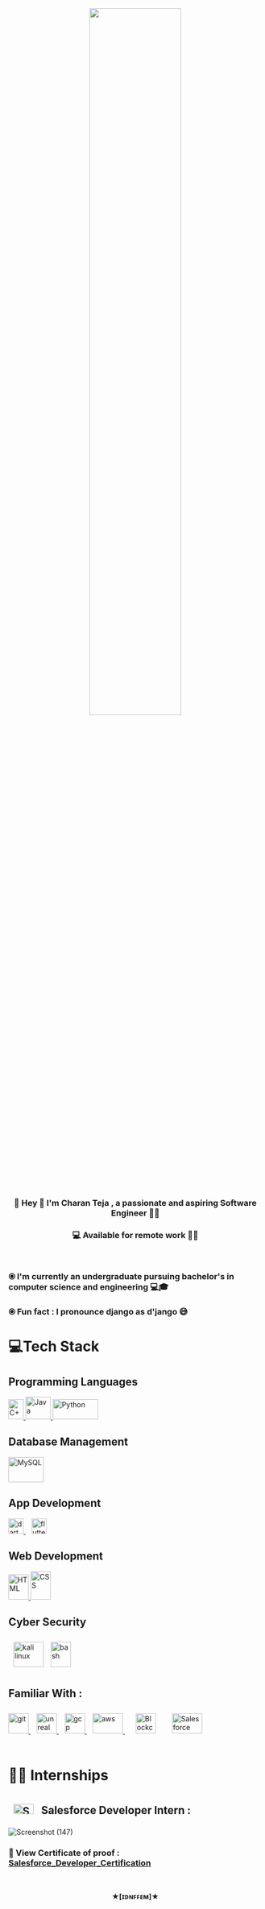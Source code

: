 <div align="center">
<img src="https://cdn.dribbble.com/users/1162077/screenshots/3848914/programmer.gif" align="center" style="width: 60%"/>
</div>  
<div align="center"><h3>🎯 Hey 👋 I'm Charan Teja , a passionate and aspiring Software Engineer 👨‍🎓 </h3></div>  
<div align="center"><h3> 💻 Available for remote work 👨‍💻 </h3></div>  
<br/>

<h3> &#10687  I'm currently an undergraduate pursuing bachelor's in computer science and engineering 💻🎓</h3>
<h3> &#10687  Fun fact : I pronounce django as d'jango 😅 </h3>  

# 💻Tech Stack

## Programming Languages
<a href="https://www.w3schools.com/cpp/" target="_blank" rel="noreferrer"> <img src="https://user-images.githubusercontent.com/97008491/204676862-a2161717-d4ed-4cf4-83a1-c2fd7828832c.png" alt="C++" width="30" height="40"/> </a>
<a href="https://www.java.com" target="_blank" rel="noreferrer"> <img src="https://user-images.githubusercontent.com/97008491/204680324-358b9ad0-cb23-4565-881b-9c3bc95f8a30.jpg" alt="Java" width="50" height="45"/> </a>
<a href="https://www.python.org" target="_blank" rel="noreferrer"> <img src="https://user-images.githubusercontent.com/97008491/204677751-f94898f2-3331-49a1-a361-7e1d6a64bfea.png" alt="Python" width="90" height="40"/> </a>

## Database Management
<a href="https://www.mysql.com/" target="_blank" rel="noreferrer"> <img src="https://user-images.githubusercontent.com/97008491/204678125-b8d6371d-a596-4ee4-a2d5-3c70f2fc4176.jpg" alt="MySQL" width="70" height="50"></a>
<!--
<a href="https://www.mongodb.com/" target="_blank" rel="noreferrer"> <img src="https://raw.githubusercontent.com/devicons/devicon/master/icons/mongodb/mongodb-original-wordmark.svg" alt="mongodb" width="40" height="40"/> </a>
<a href="https://redis.io" target="_blank" rel="noreferrer"> <img src="https://raw.githubusercontent.com/devicons/devicon/master/icons/redis/redis-original-wordmark.svg" alt="redis" width="40" height="40"/> </a>-->
## App Development
<a href="https://dart.dev" target="_blank" rel="noreferrer"> <img src="https://www.vectorlogo.zone/logos/dartlang/dartlang-icon.svg" alt="dart" width="30" height="30"/> </a> &nbsp;&nbsp;
<a href="https://flutter.dev" target="_blank" rel="noreferrer"> <img src="https://www.vectorlogo.zone/logos/flutterio/flutterio-icon.svg" alt="flutter" width="30" height="30"/> </a>
<!--<a href="https://firebase.google.com/" target="_blank" rel="noreferrer"> <img src="https://www.vectorlogo.zone/logos/firebase/firebase-icon.svg" alt="firebase" width="50" height="32"/> </a>
-->
## Web Development 
<a href="https://www.w3schools.com/html/" target="_blank" rel="noreferrer"> <img src="https://user-images.githubusercontent.com/97008491/204679054-aab3c2c1-351d-4e79-9cec-c79bda3ee622.jpg" alt="HTML" width="40" height="50"/> </a>
<a href="https://www.w3schools.com/css/" target="_blank" rel="noreferrer"> <img src="https://user-images.githubusercontent.com/97008491/204678591-0120a302-b66a-4b84-b878-9c454022d2a7.jpg" alt="CSS" width="40" height="56"/> </a>
<!--<a href="https://developer.mozilla.org/en-US/docs/Web/JavaScript" target="_blank" rel="noreferrer"> <img src="https://user-images.githubusercontent.com/97008491/204679250-bc430103-daa7-4c54-a17b-a7d6d195a551.jpg" alt="JavaScript" width="35" height="50"/> </a>
<a href="https://tailwindcss.com/" target="_blank" rel="noreferrer"> <img src="https://www.vectorlogo.zone/logos/tailwindcss/tailwindcss-icon.svg" alt="tailwind" width="40" height="40"/> </a> 
<a href="https://getbootstrap.com" target="_blank" rel="noreferrer"> <img src="https://raw.githubusercontent.com/devicons/devicon/master/icons/bootstrap/bootstrap-plain-wordmark.svg" alt="bootstrap" width="40" height="33"/> </a>
<a href="https://reactjs.org/" target="_blank" rel="noreferrer"> <img src="https://raw.githubusercontent.com/devicons/devicon/master/icons/react/react-original-wordmark.svg" alt="react" width="40" height="40"/> </a> 
<a href="https://redux.js.org" target="_blank" rel="noreferrer"> <img src="https://raw.githubusercontent.com/devicons/devicon/master/icons/redux/redux-original.svg" alt="redux" width="40" height="40"/> </a>
<a href="https://nodejs.org" target="_blank" rel="noreferrer"> <img src="https://raw.githubusercontent.com/devicons/devicon/master/icons/nodejs/nodejs-original-wordmark.svg" alt="nodejs" width="40" height="40"/> </a>
<a href="https://nextjs.org/" target="_blank" rel="noreferrer"> <img src="https://cdn.worldvectorlogo.com/logos/nextjs-2.svg" alt="nextjs" width="40" height="40"/> </a>
## Big Data Analytics 
<a href="https://hadoop.apache.org/" target="_blank" rel="noreferrer"> <img src="https://www.vectorlogo.zone/logos/apache_hadoop/apache_hadoop-icon.svg" alt="hadoop" width="40" height="40"/> </a>
<a href="https://hive.apache.org/" target="_blank" rel="noreferrer"> <img src="https://www.vectorlogo.zone/logos/apache_hive/apache_hive-icon.svg" alt="hive" width="40" height="40"/> </a> -->
<!--## Dev Ops-->
## Cyber Security
<a href="https://www.kali.org/" target="_blank"><img style="margin: 10px" src="https://upload.wikimedia.org/wikipedia/commons/2/2b/Kali-dragon-icon.svg" alt="kali linux" width="60" height="50"/></a>
<a href="https://www.gnu.org/software/bash/" target="_blank" rel="noreferrer"> <img src="https://www.vectorlogo.zone/logos/gnu_bash/gnu_bash-icon.svg" alt="bash" width="40" height="50"/></a>

## Familiar With : 
<a href="https://git-scm.com/" target="_blank" rel="noreferrer"> <img src="https://www.vectorlogo.zone/logos/git-scm/git-scm-icon.svg" alt="git" width="40" height="40"/> </a> &nbsp;&nbsp;
<a href="https://unrealengine.com/" target="_blank" rel="noreferrer"> <img src="https://user-images.githubusercontent.com/97008491/206552431-bc0e0413-525e-4ca8-8500-aca0d8daa710.png" alt="unreal" width="40" height="40"/> </a> &nbsp;&nbsp;
<a href="https://cloud.google.com" target="_blank" rel="noreferrer"> <img src="https://www.vectorlogo.zone/logos/google_cloud/google_cloud-icon.svg" alt="gcp" width="40" height="40"/> </a>&nbsp;&nbsp;
<a href="https://aws.amazon.com" target="_blank" rel="noreferrer"> <img src="https://user-images.githubusercontent.com/97008491/204679661-2d6f1b02-b4ef-43ee-a283-17d7fd400143.jpg" alt="aws" width="60" height="40"/> </a>&nbsp;&nbsp;
<a href="https://www.blockchain.com/" target="_blank"><img style="margin: 10px" src="https://res.cloudinary.com/crunchbase-production/image/upload/v1488050925/bhdemjvkug0k9rjqia9t.png" alt="Blockchain" width="40" height="40" /></a>&nbsp;&nbsp;
<a href="https://www.salesforce.com/in/" target="_blank"><img style="margin: 10px" src="https://profilinator.rishav.dev/skills-assets/salesforce.png" alt="Salesforce" width="60" height="40" /></a></br></br>
# 👨‍💻 Internships </br>
## <a href="https://www.salesforce.com/in/" target="_blank"><img style="margin: 10px" src="https://profilinator.rishav.dev/skills-assets/salesforce.png" alt="Salesforce" width="40" height="20" /></a> Salesforce Developer Intern : 
![Screenshot (147)](https://user-images.githubusercontent.com/97008491/203742165-5a1d7cdc-490a-4361-a214-4b5095d16570.png)
</br>
### 🔗 View Certificate of proof : [Salesforce_Developer_Certification](https://smartinternz.com/internships/salesforce_certificates/8d06969939c8f260b8d1db5b900f7653)
</br>
<!--
## <a href="https://www.salesforce.com/in/" target="_blank"><img style="margin: 10px" src="https://profilinator.rishav.dev/skills-assets/salesforce.png" alt="Salesforce" width="60" height="40" /></a> 
Mapping Tech labs Intern :
### 🔗 View Certificate of proof : [Mapping_tech_certificatioin](https://drive.google.com/file/d/10_1SdwsurpKoeU2GGjcEIQQ1psbnd2Vf/view?usp=sharing)
<a href="https://azure.microsoft.com/en-in/" target="_blank" rel="noreferrer"> <img src="https://www.vectorlogo.zone/logos/microsoft_azure/microsoft_azure-icon.svg" alt="azure" width="40" height="40"/> </a> 
<a href="https://www.jenkins.io" target="_blank" rel="noreferrer"> <img src="https://www.vectorlogo.zone/logos/jenkins/jenkins-icon.svg" alt="jenkins" width="40" height="40"/> </a> 
<a href="https://www.docker.com/" target="_blank" rel="noreferrer"> <img src="https://raw.githubusercontent.com/devicons/devicon/master/icons/docker/docker-original-wordmark.svg" alt="docker" width="40" height="40"/> </a>
<a href="https://kubernetes.io" target="_blank" rel="noreferrer"> <img src="https://www.vectorlogo.zone/logos/kubernetes/kubernetes-icon.svg" alt="kubernetes" width="40" height="40"/> </a>
<a href="https://www.linux.org/" target="_blank" rel="noreferrer"> <img src="https://raw.githubusercontent.com/devicons/devicon/master/icons/linux/linux-original.svg" alt="linux" width="40" height="40"/>
  
## Cyber Security
<a href="https://www.kali.org/" target="_blank"><img style="margin: 10px" src="https://upload.wikimedia.org/wikipedia/commons/2/2b/Kali-dragon-icon.svg" alt="kali linux" width="60" height="50"/></a>
<a href="https://www.gnu.org/software/bash/" target="_blank" rel="noreferrer"> <img src="https://www.vectorlogo.zone/logos/gnu_bash/gnu_bash-icon.svg" alt="bash" width="40" height="50"/></a>

<a href="https://www.blockchain.com/" target="_blank"><img style="margin: 10px" src="https://res.cloudinary.com/crunchbase-production/image/upload/v1488050925/bhdemjvkug0k9rjqia9t.png" alt="Blockchain" width="40" height="40" /></a>&nbsp;&nbsp;
<a href="https://www.salesforce.com/in/" target="_blank"><img style="margin: 10px" src="https://profilinator.rishav.dev/skills-assets/salesforce.png" alt="Salesforce" width="60" height="40" /></a>
- 📫 How to reach me **peralacharanteja001@gmail.com**
## Framework
<a href="https://dotnet.microsoft.com/" target="_blank" rel="noreferrer"> <img src="https://raw.githubusercontent.com/devicons/devicon/master/icons/dot-net/dot-net-original-wordmark.svg" alt="dotnet" width="40" height="40"/> </a>
<a href="https://laravel.com/" target="_blank" rel="noreferrer"> <img src="https://raw.githubusercontent.com/devicons/devicon/master/icons/laravel/laravel-plain-wordmark.svg" alt="laravel" width="40" height="40"/> </a>
<a href="https://rubyonrails.org" target="_blank" rel="noreferrer"> <img src="https://raw.githubusercontent.com/devicons/devicon/master/icons/rails/rails-original-wordmark.svg" alt="rails" width="40" height="40"/> </a>
<a href="https://www.djangoproject.com/" target="_blank" rel="noreferrer"> <img src="https://cdn.worldvectorlogo.com/logos/django.svg" alt="django" width="40" height="40"/> </a>
  

## Testing
<a href="https://www.selenium.dev" target="_blank" rel="noreferrer"> <img src="https://raw.githubusercontent.com/detain/svg-logos/780f25886640cef088af994181646db2f6b1a3f8/svg/selenium-logo.svg" alt="selenium" width="40" height="40"/> </a>

## Game Engines
<a href="https://unity.com/" target="_blank" rel="noreferrer"> <img src="https://www.vectorlogo.zone/logos/unity3d/unity3d-icon.svg" alt="unity" width="40" height="40"/> </a> 
<a href="https://unrealengine.com/" target="_blank" rel="noreferrer"> <img src="https://raw.githubusercontent.com/kenangundogan/fontisto/036b7eca71aab1bef8e6a0518f7329f13ed62f6b/icons/svg/brand/unreal-engine.svg" alt="unreal" width="40" height="40"/> </a> 
<br/>
-->
## 📊GitHub Stats

![](https://github-readme-stats.vercel.app/api?username=charanteja00173&theme=radical&hide_border=false&include_all_commits=false&count_private=false)
![](https://github-readme-streak-stats.herokuapp.com/?user=charanteja00173&theme=radical&hide_border=false)
<br/>
## 🤝Connect With Me
<div align="center">
<a href="https://github.com/charanteja00173" target="_blank">
<img src=https://img.shields.io/badge/github-%2324292e.svg?&style=for-the-badge&logo=github&logoColor=white alt=github style="margin-bottom: 5px;" />
</a>
&nbsp;&nbsp;&nbsp;&nbsp;&nbsp;&nbsp;&nbsp;&nbsp;&nbsp;&nbsp;&nbsp;&nbsp;&nbsp;&nbsp;&nbsp;&nbsp;&nbsp;&nbsp;&nbsp;&nbsp;&nbsp;&nbsp;&nbsp;&nbsp;&nbsp;&nbsp;&nbsp;&nbsp;&nbsp;&nbsp;&nbsp;&nbsp;
<a href="https://instagram.com/charanteja001" target="_blank">
<img src=https://img.shields.io/badge/instagram-%23000000.svg?&style=for-the-badge&logo=instagram&logoColor=white alt=instagram style="margin-bottom: 5px;" />
</a>  
</div>  
<br/>
<!--
<div align="left">
<img src="https://komarev.com/ghpvc/?username=charanteja00173&&style=flat-square" align="left" />
</div>
<div align="right">
<a href="https://www.buymeacoffee.com/charanteja00173" target="_blank" style="display: inline-block;">
<img src="https://img.shields.io/badge/Donate-Buy%20Me%20A%20Coffee-orange.svg?style=flat-square&logo=buymeacoffee" align="right"/></a>
</div>
<br>
<br>
-->
<p align="center" ><b> ★[ɪᴅɴꜰꜰᴇᴍ]★ </b></p>

